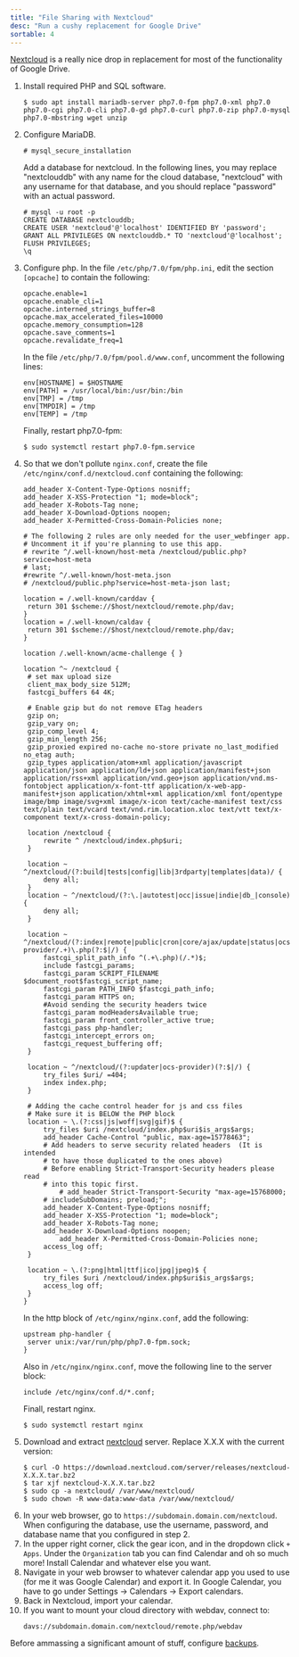 ```yaml
---
title: "File Sharing with Nextcloud"
desc: "Run a cushy replacement for Google Drive"
sortable: 4
---
```


[Nextcloud](https://nextcloud.com/) is a really nice drop in replacement for most of the functionality of Google Drive.

1. Install required PHP and SQL software.
   ```
   $ sudo apt install mariadb-server php7.0-fpm php7.0-xml php7.0 php7.0-cgi php7.0-cli php7.0-gd php7.0-curl php7.0-zip php7.0-mysql php7.0-mbstring wget unzip
   ```
2. Configure MariaDB.
   ```
   # mysql_secure_installation
   ```
   Add a database for nextcloud. In the following lines, you may replace "nextclouddb" with any name for the cloud database, "nextcloud" with any username for that database, and you should replace "password" with an actual password.
   ```
   # mysql -u root -p
   CREATE DATABASE nextclouddb;
   CREATE USER 'nextcloud'@'localhost' IDENTIFIED BY 'password';
   GRANT ALL PRIVILEGES ON nextclouddb.* TO 'nextcloud'@'localhost';
   FLUSH PRIVILEGES;
   \q
   ```
3. Configure php. In the file `/etc/php/7.0/fpm/php.ini`, edit the section `[opcache]` to contain the following:
   ```
   opcache.enable=1
   opcache.enable_cli=1
   opcache.interned_strings_buffer=8
   opcache.max_accelerated_files=10000
   opcache.memory_consumption=128
   opcache.save_comments=1
   opcache.revalidate_freq=1
   ```
   In the file `/etc/php/7.0/fpm/pool.d/www.conf`, uncomment the following lines:
   ```
   env[HOSTNAME] = $HOSTNAME
   env[PATH] = /usr/local/bin:/usr/bin:/bin
   env[TMP] = /tmp
   env[TMPDIR] = /tmp
   env[TEMP] = /tmp
   ```
   Finally, restart php7.0-fpm:
   ```
   $ sudo systemctl restart php7.0-fpm.service
   ```
4. So that we don't pollute `nginx.conf`, create the file `/etc/nginx/conf.d/nextcloud.conf` containing the following:
   ```
   add_header X-Content-Type-Options nosniff;
   add_header X-XSS-Protection "1; mode=block";
   add_header X-Robots-Tag none;
   add_header X-Download-Options noopen;
   add_header X-Permitted-Cross-Domain-Policies none;

   # The following 2 rules are only needed for the user_webfinger app.
   # Uncomment it if you're planning to use this app.
   # rewrite ^/.well-known/host-meta /nextcloud/public.php?service=host-meta
   # last;
   #rewrite ^/.well-known/host-meta.json
   # /nextcloud/public.php?service=host-meta-json last;

   location = /.well-known/carddav {
   	return 301 $scheme://$host/nextcloud/remote.php/dav;
   }
   location = /.well-known/caldav {
   	return 301 $scheme://$host/nextcloud/remote.php/dav;
   }

   location /.well-known/acme-challenge { }

   location ^~ /nextcloud {
   	# set max upload size
   	client_max_body_size 512M;
   	fastcgi_buffers 64 4K;

   	# Enable gzip but do not remove ETag headers
   	gzip on;
   	gzip_vary on;
   	gzip_comp_level 4;
   	gzip_min_length 256;
   	gzip_proxied expired no-cache no-store private no_last_modified no_etag auth;
   	gzip_types application/atom+xml application/javascript application/json application/ld+json application/manifest+json application/rss+xml application/vnd.geo+json application/vnd.ms-fontobject application/x-font-ttf application/x-web-app-manifest+json application/xhtml+xml application/xml font/opentype image/bmp image/svg+xml image/x-icon text/cache-manifest text/css text/plain text/vcard text/vnd.rim.location.xloc text/vtt text/x-component text/x-cross-domain-policy;

   	location /nextcloud {
   		rewrite ^ /nextcloud/index.php$uri;
   	}

   	location ~ ^/nextcloud/(?:build|tests|config|lib|3rdparty|templates|data)/ {
   		deny all;
   	}
   	location ~ ^/nextcloud/(?:\.|autotest|occ|issue|indie|db_|console) {
   		deny all;
   	}

   	location ~ ^/nextcloud/(?:index|remote|public|cron|core/ajax/update|status|ocs/v[12]|updater/.+|ocs-provider/.+)\.php(?:$|/) {                                                                       
   		fastcgi_split_path_info ^(.+\.php)(/.*)$;
   		include fastcgi_params;              
   		fastcgi_param SCRIPT_FILENAME $document_root$fastcgi_script_name;
   		fastcgi_param PATH_INFO $fastcgi_path_info;
   		fastcgi_param HTTPS on;              
   		#Avoid sending the security headers twice
   		fastcgi_param modHeadersAvailable true;
   		fastcgi_param front_controller_active true;
   		fastcgi_pass php-handler;
   		fastcgi_intercept_errors on;
   		fastcgi_request_buffering off;
   	}

   	location ~ ^/nextcloud/(?:updater|ocs-provider)(?:$|/) {
   		try_files $uri/ =404;
   		index index.php;
   	} 

   	# Adding the cache control header for js and css files
   	# Make sure it is BELOW the PHP block
   	location ~ \.(?:css|js|woff|svg|gif)$ {
   		try_files $uri /nextcloud/index.php$uri$is_args$args;
   		add_header Cache-Control "public, max-age=15778463";
   		# Add headers to serve security related headers  (It is intended
   		# to have those duplicated to the ones above)
   		# Before enabling Strict-Transport-Security headers please read
   		# into this topic first.
      		# add_header Strict-Transport-Security "max-age=15768000;
   		# includeSubDomains; preload;";
   		add_header X-Content-Type-Options nosniff;
   		add_header X-XSS-Protection "1; mode=block";
   		add_header X-Robots-Tag none;
   		add_header X-Download-Options noopen;
      		add_header X-Permitted-Cross-Domain-Policies none;
   		access_log off;
   	}

   	location ~ \.(?:png|html|ttf|ico|jpg|jpeg)$ {
   		try_files $uri /nextcloud/index.php$uri$is_args$args;
   		access_log off;
   	}
   }
   ```
   In the http block of `/etc/nginx/nginx.conf`, add the following:
   ```
   upstream php-handler {
   	server unix:/var/run/php/php7.0-fpm.sock;
   }
   ```
   Also in `/etc/nginx/nginx.conf`, move the following line to the server block:
   ```
   include /etc/nginx/conf.d/*.conf;
   ```
   Finall, restart nginx.
   ```
   $ sudo systemctl restart nginx
   ```
5. Download and extract [nextcloud](https://nextcloud.org/install/) server. Replace X.X.X with the current version:
   ```
   $ curl -O https://download.nextcloud.com/server/releases/nextcloud-X.X.X.tar.bz2
   $ tar xjf nextcloud-X.X.X.tar.bz2
   $ sudo cp -a nextcloud/ /var/www/nextcloud/
   $ sudo chown -R www-data:www-data /var/www/nextcloud/
   ```
6. In your web browser, go to `https://subdomain.domain.com/nextcloud`. When configuring the database, use the username, password, and database name that you configured in step 2.
7. In the upper right corner, click the gear icon, and in the dropdown click `+ Apps`. Under the `Organization` tab you can find Calendar and oh so much more! Install Calendar and whatever else you want.
8. Navigate in your web browser to whatever calendar app you used to use (for me it was Google Calendar) and export it. In Google Calendar, you have to go under Settings -> Calendars -> Export calendars.
9. Back in Nextcloud, import your calendar.
10. If you want to mount your cloud directory with webdav, connect to:
    ```
    davs://subdomain.domain.com/nextcloud/remote.php/webdav
    ```

Before ammassing a significant amount of stuff, configure [backups](backup-everything-always.html).
